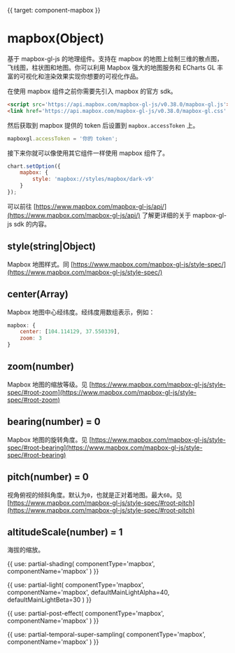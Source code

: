 
{{ target: component-mapbox }}

# mapbox(Object)

基于 mapbox-gl-js 的地理组件。支持在 mapbox 的地图上绘制三维的散点图，飞线图，柱状图和地图。你可以利用 Mapbox 强大的地图服务和 ECharts GL 丰富的可视化和渲染效果实现你想要的可视化作品。

在使用 mapbox 组件之前你需要先引入 mapbox 的官方 sdk。

```html
<script src='https://api.mapbox.com/mapbox-gl-js/v0.38.0/mapbox-gl.js'></script>
<link href='https://api.mapbox.com/mapbox-gl-js/v0.38.0/mapbox-gl.css' rel='stylesheet' />
```

然后获取到 mapbox 提供的 token 后设置到 `mapbox.accessToken` 上。

```js
mapboxgl.accessToken = '你的 token';
```

接下来你就可以像使用其它组件一样使用 mapbox 组件了。

```js
chart.setOption({
    mapbox: {
        style: 'mapbox://styles/mapbox/dark-v9'
    }
});
```

可以前往 [https://www.mapbox.com/mapbox-gl-js/api/](https://www.mapbox.com/mapbox-gl-js/api/) 了解更详细的关于 mapbox-gl-js sdk 的内容。

## style(string|Object)

Mapbox 地图样式。同 [https://www.mapbox.com/mapbox-gl-js/style-spec/](https://www.mapbox.com/mapbox-gl-js/style-spec/)

## center(Array)

Mapbox 地图中心经纬度。经纬度用数组表示，例如：

```js
mapbox: {
    center: [104.114129, 37.550339],
    zoom: 3
}
```

## zoom(number)

Mapbox 地图的缩放等级。见 [https://www.mapbox.com/mapbox-gl-js/style-spec/#root-zoom](https://www.mapbox.com/mapbox-gl-js/style-spec/#root-zoom)

## bearing(number) = 0

Mapbox 地图的旋转角度。见 [https://www.mapbox.com/mapbox-gl-js/style-spec/#root-bearing](https://www.mapbox.com/mapbox-gl-js/style-spec/#root-bearing)

## pitch(number) = 0

视角俯视的倾斜角度。默认为`0`，也就是正对着地图。最大`60`。见 [https://www.mapbox.com/mapbox-gl-js/style-spec/#root-pitch](https://www.mapbox.com/mapbox-gl-js/style-spec/#root-pitch)

## altitudeScale(number) = 1

海拔的缩放。

{{ use: partial-shading(
    componentType='mapbox',
    componentName='mapbox'
) }}

{{ use: partial-light(
    componentType='mapbox',
    componentName='mapbox',
    defaultMainLightAlpha=40,
    defaultMainLightBeta=30
) }}

{{ use: partial-post-effect(
    componentType='mapbox',
    componentName='mapbox'
) }}

{{ use: partial-temporal-super-sampling(
    componentType='mapbox',
    componentName='mapbox'
) }}
